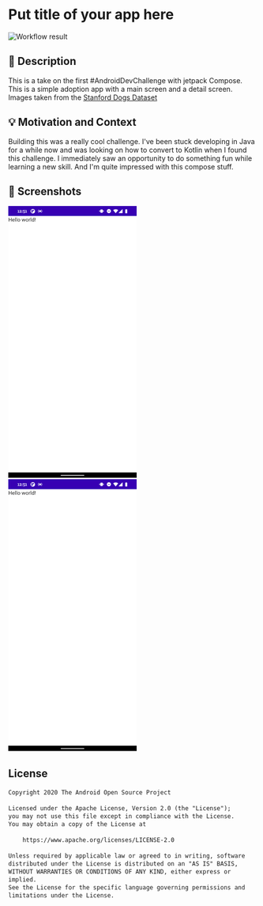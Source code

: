 # Put title of your app here

<!--- Replace <OWNER> with your Github Username and <REPOSITORY> with the name of your repository. -->
<!--- You can find both of these in the url bar when you open your repository in github. -->
![Workflow result](https://github.com/macmist/androidDevChallengeCompose1/workflows/Check/badge.svg)


## :scroll: Description
<!--- Describe your app in one or two sentences -->
This is a take on the first #AndroidDevChallenge with jetpack Compose. This is a simple adoption app
with a main screen and a detail screen.
Images taken from the [Stanford Dogs Dataset](http://vision.stanford.edu/aditya86/ImageNetDogs/)

## :bulb: Motivation and Context
<!--- Optionally point readers to interesting parts of your submission. -->
<!--- What are you especially proud of? -->
Building this was a really cool challenge. I've been stuck developing in Java for a while now
and was looking on how to convert to Kotlin when I found this challenge. I immediately saw an
opportunity to do something fun while learning a new skill. And I'm quite impressed with this
compose stuff. 

## :camera_flash: Screenshots
<!-- You can add more screenshots here if you like -->
<img src="/results/screenshot_1.png" width="260">&emsp;<img src="/results/screenshot_2.png" width="260">

## License
```
Copyright 2020 The Android Open Source Project

Licensed under the Apache License, Version 2.0 (the "License");
you may not use this file except in compliance with the License.
You may obtain a copy of the License at

    https://www.apache.org/licenses/LICENSE-2.0

Unless required by applicable law or agreed to in writing, software
distributed under the License is distributed on an "AS IS" BASIS,
WITHOUT WARRANTIES OR CONDITIONS OF ANY KIND, either express or implied.
See the License for the specific language governing permissions and
limitations under the License.
```